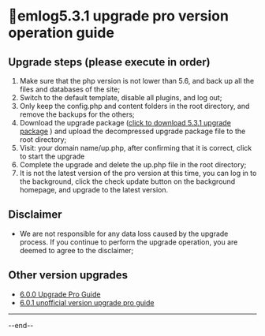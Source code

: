 # 🍰emlog5.3.1 upgrade pro version operation guide

## Upgrade steps (please execute in order)

1. Make sure that the php version is not lower than 5.6, and back up all the files and databases of the site;
2. Switch to the default template, disable all plugins, and log out;
3. Only keep the config.php and content folders in the root directory, and remove the backups for the others;
4. Download the upgrade package ([click to download 5.3.1 upgrade package](https://oss.emlog.net/download/531toPro.zip) ) and upload the decompressed upgrade package file to the root directory;
5. Visit: your domain name/up.php, after confirming that it is correct, click to start the upgrade
6. Complete the upgrade and delete the up.php file in the root directory;
7. It is not the latest version of the pro version at this time, you can log in to the background, click the check update button on the background homepage, and upgrade to the latest version.

## Disclaimer

- We are not responsible for any data loss caused by the upgrade process. If you continue to perform the upgrade operation, you are deemed to agree to the disclaimer;

## Other version upgrades

- [6.0.0 Upgrade Pro Guide](600toPro.md)
- [6.0.1 unofficial version upgrade pro guide](601toPro.md)

---

--end--